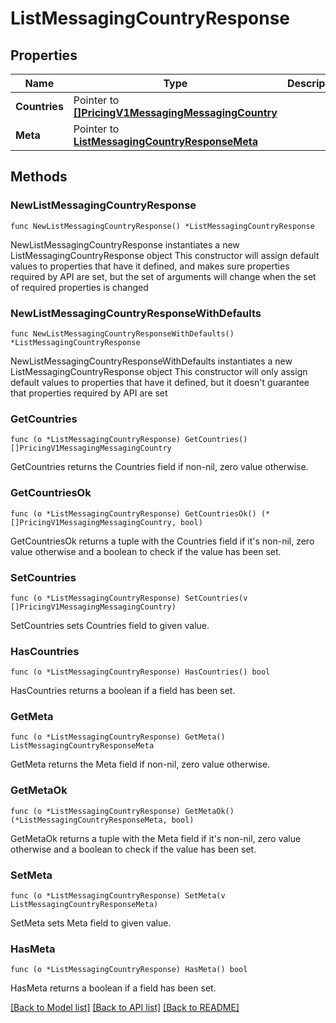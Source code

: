 # ListMessagingCountryResponse

## Properties

Name | Type | Description
------------ | ------------- | -------------
**Countries** | Pointer to [**[]PricingV1MessagingMessagingCountry**](PricingV1MessagingMessagingCountry.md) |  | [optional] 
**Meta** | Pointer to [**ListMessagingCountryResponseMeta**](ListMessagingCountryResponse_meta.md) |  | [optional] 

## Methods

### NewListMessagingCountryResponse

`func NewListMessagingCountryResponse() *ListMessagingCountryResponse`

NewListMessagingCountryResponse instantiates a new ListMessagingCountryResponse object
This constructor will assign default values to properties that have it defined,
and makes sure properties required by API are set, but the set of arguments
will change when the set of required properties is changed

### NewListMessagingCountryResponseWithDefaults

`func NewListMessagingCountryResponseWithDefaults() *ListMessagingCountryResponse`

NewListMessagingCountryResponseWithDefaults instantiates a new ListMessagingCountryResponse object
This constructor will only assign default values to properties that have it defined,
but it doesn't guarantee that properties required by API are set

### GetCountries

`func (o *ListMessagingCountryResponse) GetCountries() []PricingV1MessagingMessagingCountry`

GetCountries returns the Countries field if non-nil, zero value otherwise.

### GetCountriesOk

`func (o *ListMessagingCountryResponse) GetCountriesOk() (*[]PricingV1MessagingMessagingCountry, bool)`

GetCountriesOk returns a tuple with the Countries field if it's non-nil, zero value otherwise
and a boolean to check if the value has been set.

### SetCountries

`func (o *ListMessagingCountryResponse) SetCountries(v []PricingV1MessagingMessagingCountry)`

SetCountries sets Countries field to given value.

### HasCountries

`func (o *ListMessagingCountryResponse) HasCountries() bool`

HasCountries returns a boolean if a field has been set.

### GetMeta

`func (o *ListMessagingCountryResponse) GetMeta() ListMessagingCountryResponseMeta`

GetMeta returns the Meta field if non-nil, zero value otherwise.

### GetMetaOk

`func (o *ListMessagingCountryResponse) GetMetaOk() (*ListMessagingCountryResponseMeta, bool)`

GetMetaOk returns a tuple with the Meta field if it's non-nil, zero value otherwise
and a boolean to check if the value has been set.

### SetMeta

`func (o *ListMessagingCountryResponse) SetMeta(v ListMessagingCountryResponseMeta)`

SetMeta sets Meta field to given value.

### HasMeta

`func (o *ListMessagingCountryResponse) HasMeta() bool`

HasMeta returns a boolean if a field has been set.


[[Back to Model list]](../README.md#documentation-for-models) [[Back to API list]](../README.md#documentation-for-api-endpoints) [[Back to README]](../README.md)


